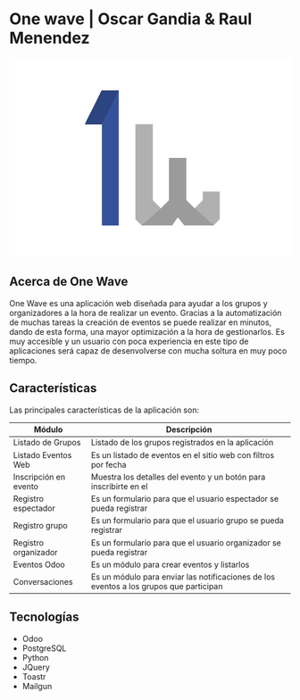 # One wave | Oscar Gandia & Raul Menendez

![alt text](./logo_onewave.png)

## Acerca de One Wave
One Wave es una aplicación web diseñada para ayudar a los grupos y organizadores a la hora de realizar un evento.
Gracias a la automatización de muchas tareas la creación de eventos se puede realizar en minutos, dando de esta forma,
una mayor optimización a la hora de gestionarlos. Es muy accesible y un usuario con poca experiencia en este tipo de aplicaciones será capaz de
desenvolverse con mucha soltura en muy poco tiempo.

## Características

Las principales características de la aplicación son:

| Módulo | Descripción |
| ------ | ----------- |
| Listado de Grupos | Listado de los grupos registrados en la aplicación |
| Listado Eventos Web | Es un listado de eventos en el sitio web con filtros por fecha |
| Inscripción en evento | Muestra los detalles del evento y un botón para inscribirte en el |
| Registro espectador | Es un formulario para que el usuario espectador se pueda registrar |
| Registro grupo | Es un formulario para que el usuario grupo se pueda registrar |
| Registro organizador | Es un formulario para que el usuario organizador se pueda registrar |
| Eventos Odoo | Es un módulo para crear eventos y listarlos |
| Conversaciones | Es un módulo para enviar las notificaciones de los eventos a los grupos que participan |

## Tecnologías

- Odoo
- PostgreSQL
- Python
- JQuery
- Toastr
- Mailgun
